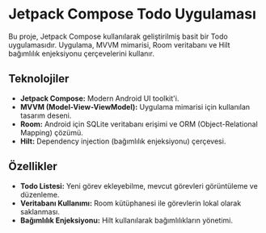 # Jetpack Compose Todo Uygulaması

Bu proje, Jetpack Compose kullanılarak geliştirilmiş basit bir Todo uygulamasıdır. Uygulama, MVVM mimarisi, Room veritabanı ve Hilt bağımlılık enjeksiyonu çerçevelerini kullanır.

## Teknolojiler

- **Jetpack Compose:** Modern Android UI toolkit'i.
- **MVVM (Model-View-ViewModel):** Uygulama mimarisi için kullanılan tasarım deseni.
- **Room:** Android için SQLite veritabanı erişimi ve ORM (Object-Relational Mapping) çözümü.
- **Hilt:** Dependency injection (bağımlılık enjeksiyonu) çerçevesi.

## Özellikler

- **Todo Listesi:** Yeni görev ekleyebilme, mevcut görevleri görüntüleme ve düzenleme.
- **Veritabanı Kullanımı:** Room kütüphanesi ile görevlerin lokal olarak saklanması.
- **Bağımlılık Enjeksiyonu:** Hilt kullanılarak bağımlılıkların yönetimi.
